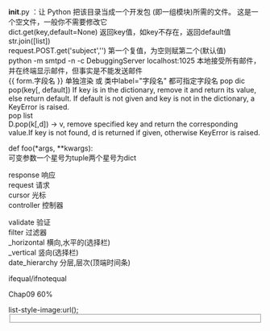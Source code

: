 ﻿__init__.py ：让 Python 把该目录当成一个开发包 (即一组模块)所需的文件。 这是一个空文件，一般你不需要修改它  
dict.get(key,default=None) 返回key值，如key不存在，返回default值  
str.join([list])  
request.POST.get('subject','') 第一个复值，为空则赋第二个(默认值)  
python -m smtpd -n -c DebuggingServer localhost:1025 本地接受所有邮件，并在终端显示邮件，但事实是不能发送邮件  
{{ form.字段名 }} 单独渲染 或 类中label="字段名" 都可指定字段名
pop dic  
pop(key[, default]) If key is in the dictionary, remove it and return its value, else return default. If default is not given and key is not in the dictionary, a KeyError is raised.  
pop list  
D.pop(k[,d]) -> v, remove specified key and return the corresponding value.If key is not found, d is returned if given, otherwise KeyError is raised.  

def foo(*args, **kwargs):  
可变参数一个星号为tuple两个星号为dict  

response 响应  
request 请求  
cursor 光标  
controller 控制器  

validate 验证  
filter 过滤器  
_horizontal  横向,水平的(选择栏)  
_vertical 竖向(选择栏)  
date_hierarchy  分层,层次(顶端时间条)  

ifequal/ifnotequal  

Chap09 60%  
<Head First HTML & CSS>  
list-style-image:url();  
<caption>  
<fieldset><lengend>  
